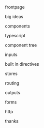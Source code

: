 frontpage

big ideas

components

typescript

component tree

inputs

built in directives

stores

routing

outputs

forms

http

thanks


